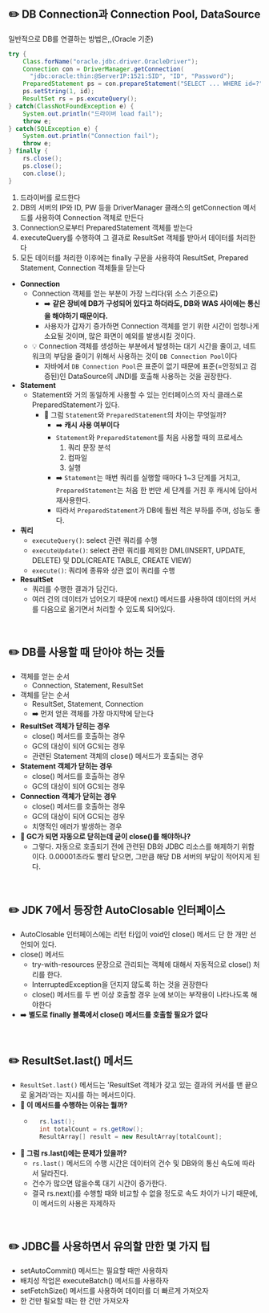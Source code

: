 ## ✏️ DB Connection과 Connection Pool, DataSource
일반적으로 DB를 연결하는 방법은,,(Oracle 기준)
```java
try {
    Class.forName("oracle.jdbc.driver.OracleDriver");
    Connection con = DriverManager.getConnection(
      "jdbc:oracle:thin:@ServerIP:1521:SID", "ID", "Password");
    PreparedStatement ps = con.prepareStatement("SELECT ... WHERE id=?");
    ps.setString(1, id);
    ResultSet rs = ps.excuteQuery();
} catch(ClassNotFoundException e) {
    System.out.println("드라이버 load fail");
    throw e;
} catch(SQLException e) {
    System.out.println("Connection fail");
    throw e;
} finally {
    rs.close();
    ps.close();
    con.close();
}
```
1. 드라이버를 로드한다
2. DB의 서버의 IP와 ID, PW 등을 DriverManager 클래스의 getConnection 메서드를 사용하여 Connection 객체로 만든다
3. Connection으로부터 PreparedStatement 객체를 받는다
4. executeQuery를 수행하여 그 결과로 ResultSet 객체를 받아서 데이터를 처리한다
5. 모든 데이터를 처리한 이후에는 finally 구문을 사용하여 ResultSet, Prepared Statement, Connection 객체들을 닫는다
* **Connection**
  * Connection 객체를 얻는 부분이 가장 느리다(위 소스 기준으로)
    * ➡️ **같은 장비에 DB가 구성되어 있다고 하더라도, DB와 WAS 사이에는 통신을 해야하기 때문이다.**
    * 사용자가 갑자기 증가하면 Connection 객체를 얻기 위한 시간이 엄청나게 소요될 것이며, 많은 화면이 예외를 발생시킬 것이다.
  * 💡 Connection 객체를 생성하는 부분에서 발생하는 대기 시간을 줄이고, 네트워크의 부담을 줄이기 위해서 사용하는 것이 `DB Connection Pool`이다
    * 자바에서 `DB Connection Pool`은 표준이 없기 때문에 표준(=안정되고 검증된)인 DataSource의 JNDI를 호출해 사용하는 것을 권장한다.
* **Statement**
  * Statement와 거의 동일하게 사용할 수 있는 인터페이스의 자식 클래스로 PreparedStatement가 있다.
    * 🤔 그럼 `Statement`와 `PreparedStatement`의 차이는 무엇일까?
      * ➡️ **캐시 사용 여부이다**
      * `Statement`와 `PreparedStatement`를 처음 사용할 때의 프로세스
        1. 쿼리 문장 분석
        2. 컴파일
        3. 실행
      * ➡️ `Statement`는 매번 쿼리를 실행할 때마다 1~3 단계를 거치고, `PreparedStatement`는 처음 한 번만 세 단계를 거친 후 캐시에 담아서 재사용한다.
      * 따라서 `PreparedStatement`가 DB에 훨씬 적은 부하를 주며, 성능도 좋다.
* **쿼리**
  * `executeQuery()`: select 관련 쿼리를 수행
  * `executeUpdate()`: select 관련 쿼리를 제외한 DML(INSERT, UPDATE, DELETE) 및 DDL(CREATE TABLE, CREATE VIEW)
  * `execute()`: 쿼리에 종류와 상관 없이 쿼리를 수행
* **ResultSet**
  * 쿼리를 수행한 결과가 담긴다.
  * 여러 건의 데이터가 넘어오기 때문에 next() 메서드를 사용하여 데이터의 커서를 다음으로 옮기면서 처리할 수 있도록 되어있다.
</br>

## ✏️ DB를 사용할 때 닫아야 하는 것들
* 객체를 얻는 순서
  * Connection, Statement, ResultSet
* 객체를 닫는 순서
  * ResultSet, Statement, Connection
  * ➡️ 먼저 얻은 객체를 가장 마지막에 닫는다
* **ResultSet 객체가 닫히는 경우**
  * close() 메서드를 호출하는 경우
  * GC의 대상이 되어 GC되는 경우
  * 관련된 Statement 객체의 close() 메서드가 호출되는 경우
* **Statement 객체가 닫히는 경우**
  * close() 메서드를 호출하는 경우
  * GC의 대상이 되어 GC되는 경우
* **Connection 객체가 닫히는 경우**
  * close() 메서드를 호출하는 경우
  * GC의 대상이 되어 GC되는 경우
  * 치명적인 에러가 발생하는 경우
* **🤔 GC가 되면 자동으로 닫히는데 굳이 close()를 해야하나?**
  * 그렇다. 자동으로 호출되기 전에 관련된 DB와 JDBC 리소스를 해제하기 위함이다. 0.00001초라도 빨리 닫으면, 그만큼 해당 DB 서버의 부담이 적어지게 된다.
</br>

## ✏️ JDK 7에서 등장한 AutoClosable 인터페이스
* AutoClosable 인터페이스에는 리턴 타입이 void인 close() 메서드 단 한 개만 선언되어 있다.
* close() 메서드
  * try-with-resources 문장으로 관리되는 객체에 대해서 자동적으로 close() 처리를 한다.
  * InterruptedException을 던지지 않도록 하는 것을 권장한다
  * close() 메서드를 두 번 이상 호출할 경우 눈에 보이는 부작용이 나타나도록 해야한다
* ➡️ **별도로 finally 블록에서 close() 메서드를 호출할 필요가 없다**
</br>

## ✏️ ResultSet.last() 메서드
* `ResultSet.last()` 메서드는 'ResultSet 객체가 갖고 있는 결과의 커서를 맨 끝으로 옮겨라'라는 지시를 하는 메서드이다.   
* **🤔 이 메서드를 수행하는 이유는 뭘까?**
  * ```java
      rs.last();
      int totalCount = rs.getRow();
      ResultArray[] result = new ResultArray[totalCount];
    ```
* **🤔 그럼 rs.last()에는 문제가 있을까?**
  * `rs.last()` 메서드의 수행 시간은 데이터의 건수 및 DB와의 통신 속도에 따라서 달라진다.
  * 건수가 많으면 많을수록 대기 시간이 증가한다.
  * 결국 rs.next()를 수행할 때와 비교할 수 없을 정도로 속도 차이가 나기 때문에, 이 메서드의 사용은 자제하자
</br>

## ✏️ JDBC를 사용하면서 유의할 만한 몇 가지 팁
* setAutoCommit() 메서드는 필요할 때만 사용하자
* 배치성 작업은 executeBatch() 메서드를 사용하자
* setFetchSize() 메서드를 사용하여 데이터를 더 빠르게 가져오자
* 한 건만 필요할 때는 한 건만 가져오자
